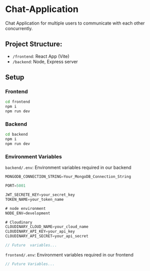 # Chat-Application
Chat Application for multiple users to communicate with each other concurrently.

## Project Structure:

- `/frontend`: React App (Vite)
- `/backend`: Node, Express server

## Setup

### Frontend

```bash
cd frontend
npm i
npm run dev
```

### Backend

```bash
cd backend
npm i
npm run dev
```

### Environment Variables

`backend/.env`: Environment variables required in our backend 

```javascript
MONGODB_CONNECTION_STRING=Your_MongoDB_Connection_String

PORT=5001

JWT_SECRETE_KEY=your_secret_key
TOKEN_NAME=your_token_name

# node environment
NODE_ENV=development

# Cloudinary
CLOUDINARY_CLOUD_NAME=your_cloud_name
CLOUDINARY_API_KEY=your_api_key
CLOUDINARY_API_SECRET=your_api_secret

// Future  variables...
````

`frontend/.env`: Environment variables required in our frontend  

```javascript
// Future Variables...
```